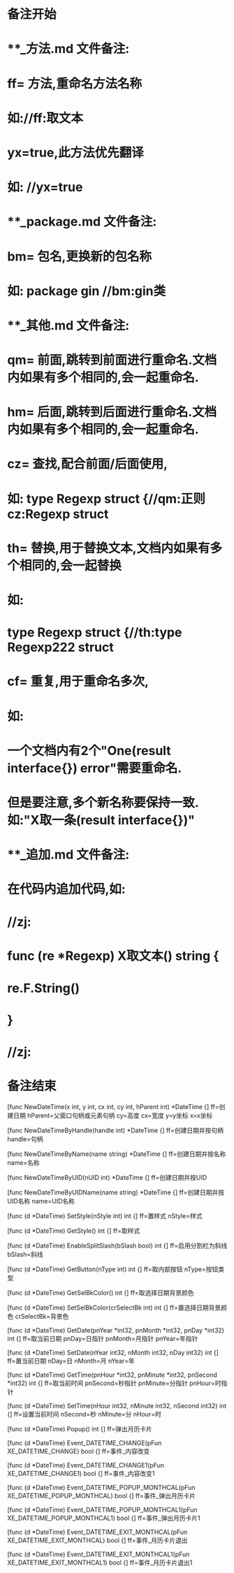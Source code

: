 # 备注开始
# **_方法.md 文件备注:
# ff= 方法,重命名方法名称
# 如://ff:取文本
#
# yx=true,此方法优先翻译
# 如: //yx=true

# **_package.md 文件备注:
# bm= 包名,更换新的包名称 
# 如: package gin //bm:gin类

# **_其他.md 文件备注:
# qm= 前面,跳转到前面进行重命名.文档内如果有多个相同的,会一起重命名.
# hm= 后面,跳转到后面进行重命名.文档内如果有多个相同的,会一起重命名.
# cz= 查找,配合前面/后面使用,
# 如: type Regexp struct {//qm:正则 cz:Regexp struct
#
# th= 替换,用于替换文本,文档内如果有多个相同的,会一起替换
# 如:
# type Regexp struct {//th:type Regexp222 struct
#
# cf= 重复,用于重命名多次,
# 如: 
# 一个文档内有2个"One(result interface{}) error"需要重命名.
# 但是要注意,多个新名称要保持一致. 如:"X取一条(result interface{})"

# **_追加.md 文件备注:
# 在代码内追加代码,如:
# //zj:
# func (re *Regexp) X取文本() string { 
# re.F.String()
# }
# //zj:
# 备注结束

[func NewDateTime(x int, y int, cx int, cy int, hParent int) *DateTime {]
ff=创建日期
hParent=父窗口句柄或元素句柄
cy=高度
cx=宽度
y=y坐标
x=x坐标

[func NewDateTimeByHandle(handle int) *DateTime {]
ff=创建日期并按句柄
handle=句柄

[func NewDateTimeByName(name string) *DateTime {]
ff=创建日期并按名称
name=名称

[func NewDateTimeByUID(nUID int) *DateTime {]
ff=创建日期并按UID

[func NewDateTimeByUIDName(name string) *DateTime {]
ff=创建日期并按UID名称
name=UID名称

[func (d *DateTime) SetStyle(nStyle int) int {]
ff=置样式
nStyle=样式

[func (d *DateTime) GetStyle() int {]
ff=取样式

[func (d *DateTime) EnableSplitSlash(bSlash bool) int {]
ff=启用分割栏为斜线
bSlash=斜线

[func (d *DateTime) GetButton(nType int) int {]
ff=取内部按钮
nType=按钮类型

[func (d *DateTime) GetSelBkColor() int {]
ff=取选择日期背景颜色

[func (d *DateTime) SetSelBkColor(crSelectBk int) int {]
ff=置选择日期背景颜色
crSelectBk=背景色

[func (d *DateTime) GetDate(pnYear *int32, pnMonth *int32, pnDay *int32) int {]
ff=取当前日期
pnDay=日指针
pnMonth=月指针
pnYear=年指针

[func (d *DateTime) SetDate(nYear int32, nMonth int32, nDay int32) int {]
ff=置当前日期
nDay=日
nMonth=月
nYear=年

[func (d *DateTime) GetTime(pnHour *int32, pnMinute *int32, pnSecond *int32) int {]
ff=取当前时间
pnSecond=秒指针
pnMinute=分指针
pnHour=时指针

[func (d *DateTime) SetTime(nHour int32, nMinute int32, nSecond int32) int {]
ff=设置当前时间
nSecond=秒
nMinute=分
nHour=时

[func (d *DateTime) Popup() int {]
ff=弹出月历卡片

[func (d *DateTime) Event_DATETIME_CHANGE(pFun XE_DATETIME_CHANGE) bool {]
ff=事件_内容改变

[func (d *DateTime) Event_DATETIME_CHANGE1(pFun XE_DATETIME_CHANGE1) bool {]
ff=事件_内容改变1

[func (d *DateTime) Event_DATETIME_POPUP_MONTHCAL(pFun XE_DATETIME_POPUP_MONTHCAL) bool {]
ff=事件_弹出月历卡片

[func (d *DateTime) Event_DATETIME_POPUP_MONTHCAL1(pFun XE_DATETIME_POPUP_MONTHCAL1) bool {]
ff=事件_弹出月历卡片1

[func (d *DateTime) Event_DATETIME_EXIT_MONTHCAL(pFun XE_DATETIME_EXIT_MONTHCAL) bool {]
ff=事件_月历卡片退出

[func (d *DateTime) Event_DATETIME_EXIT_MONTHCAL1(pFun XE_DATETIME_EXIT_MONTHCAL1) bool {]
ff=事件_月历卡片退出1
